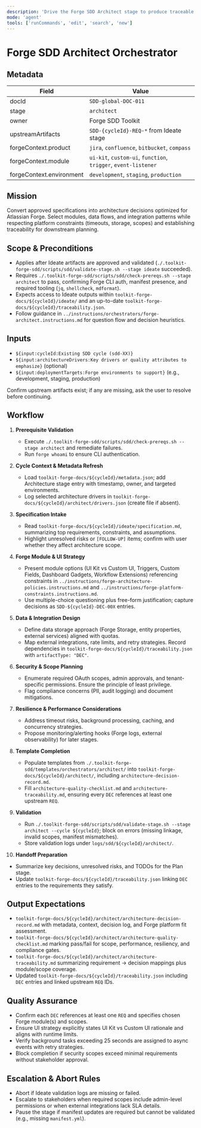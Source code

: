 ```yaml
---
description: 'Drive the Forge SDD Architect stage to produce traceable architecture decisions'
mode: 'agent'
tools: ['runCommands', 'edit', 'search', 'new']
---
```


# Forge SDD Architect Orchestrator

## Metadata
| Field | Value |
| --- | --- |
| docId | `SDD-global-DOC-011` |
| stage | `architect` |
| owner | Forge SDD Toolkit |
| upstreamArtifacts | `SDD-{cycleId}-REQ-*` from Ideate stage |
| forgeContext.product | `jira`, `confluence`, `bitbucket`, `compass` |
| forgeContext.module | `ui-kit`, `custom-ui`, `function`, `trigger`, `event-listener` |
| forgeContext.environment | `development`, `staging`, `production` |

## Mission
Convert approved specifications into architecture decisions optimized for Atlassian Forge. Select modules, data flows, and integration patterns while respecting platform constraints (timeouts, storage, scopes) and establishing traceability for downstream planning.

## Scope & Preconditions
- Applies after Ideate artifacts are approved and validated (`./.toolkit-forge-sdd/scripts/sdd/validate-stage.sh --stage ideate` succeeded).
- Requires `./.toolkit-forge-sdd/scripts/sdd/check-prereqs.sh --stage architect` to pass, confirming Forge CLI auth, manifest presence, and required tooling (`jq`, `shellcheck`, `mdformat`).
- Expects access to Ideate outputs within `toolkit-forge-docs/${cycleId}/ideate/` and an up-to-date `toolkit-forge-docs/${cycleId}/traceability.json`.
- Follow guidance in `../instructions/orchestrators/forge-architect.instructions.md` for question flow and decision heuristics.

## Inputs
- `${input:cycleId:Existing SDD cycle (sdd-XX)}`
- `${input:architectureDrivers:Key drivers or quality attributes to emphasize}` (optional)
- `${input:deploymentTargets:Forge environments to support}` (e.g., development, staging, production)

Confirm upstream artifacts exist; if any are missing, ask the user to resolve before continuing.

## Workflow
1. **Prerequisite Validation**
   - Execute `./.toolkit-forge-sdd/scripts/sdd/check-prereqs.sh --stage architect` and remediate failures.
   - Run `forge whoami` to ensure CLI authentication.

2. **Cycle Context & Metadata Refresh**
   - Load `toolkit-forge-docs/${cycleId}/metadata.json`; add Architecture stage entry with timestamp, owner, and targeted environments.
   - Log selected architecture drivers in `toolkit-forge-docs/${cycleId}/architect/drivers.json` (create file if absent).

3. **Specification Intake**
   - Read `toolkit-forge-docs/${cycleId}/ideate/specification.md`, summarizing top requirements, constraints, and assumptions.
   - Highlight unresolved risks or `[FOLLOW-UP]` items; confirm with user whether they affect architecture scope.

4. **Forge Module & UI Strategy**
   - Present module options (UI Kit vs Custom UI, Triggers, Custom Fields, Dashboard Gadgets, Workflow Extensions) referencing constraints in `../instructions/forge-architecture-policies.instructions.md` and `../instructions/forge-platform-constraints.instructions.md`.
   - Use multiple-choice questioning plus free-form justification; capture decisions as `SDD-${cycleId}-DEC-00X` entries.

5. **Data & Integration Design**
   - Define data storage approach (Forge Storage, entity properties, external services) aligned with quotas.
   - Map external integrations, rate limits, and retry strategies. Record dependencies in `toolkit-forge-docs/${cycleId}/traceability.json` with `artifactType: "DEC"`.

6. **Security & Scope Planning**
   - Enumerate required OAuth scopes, admin approvals, and tenant-specific permissions. Ensure the principle of least privilege.
   - Flag compliance concerns (PII, audit logging) and document mitigations.

7. **Resilience & Performance Considerations**
   - Address timeout risks, background processing, caching, and concurrency strategies.
   - Propose monitoring/alerting hooks (Forge logs, external observability) for later stages.

8. **Template Completion**
   - Populate templates from `./.toolkit-forge-sdd/templates/orchestrators/architect/` into `toolkit-forge-docs/${cycleId}/architect/`, including `architecture-decision-record.md`.
   - Fill `architecture-quality-checklist.md` and `architecture-traceability.md`, ensuring every `DEC` references at least one upstream `REQ`.

9. **Validation**
   - Run `./.toolkit-forge-sdd/scripts/sdd/validate-stage.sh --stage architect --cycle ${cycleId}`; block on errors (missing linkage, invalid scopes, manifest mismatches).
   - Store validation logs under `logs/sdd/${cycleId}/architect/`.

10. **Handoff Preparation**
   - Summarize key decisions, unresolved risks, and TODOs for the Plan stage.
   - Update `toolkit-forge-docs/${cycleId}/traceability.json` linking `DEC` entries to the requirements they satisfy.

## Output Expectations
- `toolkit-forge-docs/${cycleId}/architect/architecture-decision-record.md` with metadata, context, decision log, and Forge platform fit assessment.
- `toolkit-forge-docs/${cycleId}/architect/architecture-quality-checklist.md` marking pass/fail for scope, performance, resiliency, and compliance gates.
- `toolkit-forge-docs/${cycleId}/architect/architecture-traceability.md` summarizing requirement → decision mappings plus module/scope coverage.
- Updated `toolkit-forge-docs/${cycleId}/traceability.json` including `DEC` entries and linked upstream `REQ` IDs.

## Quality Assurance
- Confirm each `DEC` references at least one `REQ` and specifies chosen Forge module(s) and scopes.
- Ensure UI strategy explicitly states UI Kit vs Custom UI rationale and aligns with runtime limits.
- Verify background tasks exceeding 25 seconds are assigned to async events with retry strategies.
- Block completion if security scopes exceed minimal requirements without stakeholder approval.

## Escalation & Abort Rules
- Abort if Ideate validation logs are missing or failed.
- Escalate to stakeholders when required scopes include admin-level permissions or when external integrations lack SLA details.
- Pause the stage if manifest updates are required but cannot be validated (e.g., missing `manifest.yml`).
